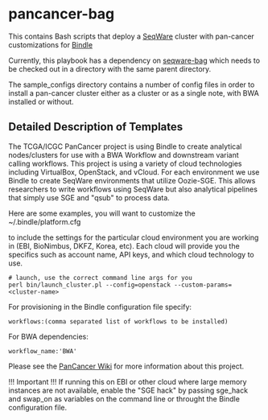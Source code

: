 pancancer-bag
=============

This contains Bash scripts that deploy a [SeqWare](https://github.com/SeqWare) cluster with pan-cancer customizations for [Bindle](https://github.com/CloudBindle/Bindle)

Currently, this playbook has a dependency on [seqware-bag](https://github.com/SeqWare/seqware-bag) which needs to be checked out in a directory with the same parent directory. 

The sample\_configs directory contains a number of config files in order to install a pan-cancer cluster either as a cluster or as a single note, with BWA installed or without. 


## Detailed Description of Templates

The TCGA/ICGC PanCancer project is using Bindle to create analytical
nodes/clusters for use with a BWA Workflow and downstream variant calling
workflows. This project is using a variety of cloud technologies including
VirtualBox, OpenStack, and vCloud.  For each environment we use Bindle
to create SeqWare environments that utilize Oozie-SGE.  This allows researchers
to write workflows using SeqWare but also analytical pipelines that simply use
SGE and "qsub" to process data.

Here are some examples, you will want to customize the
~/.bindle/platform.cfg

to include the settings for the particular cloud
environment you are working in (EBI, BioNimbus, DKFZ, Korea, etc).  Each cloud
will provide you the specifics such as account name, API keys, and which cloud
technology to use.

    # launch, use the correct command line args for you 
    perl bin/launch_cluster.pl --config=openstack --custom-params=<cluster-name>

For provisioning in the Bindle configuration file specify:

    workflows:(comma separated list of workflows to be installed)

For BWA dependencies:

    workflow_name:'BWA'

Please see the [PanCancer Wiki](https://wiki.oicr.on.ca/display/PANCANCER) for
more information about this project.


!!! Important !!!
If running this on EBI or other cloud where large memory instances are not available, enable the "SGE hack" by passing sge_hack and swap_on as variables on the command line or throught the Bindle configuration file.
